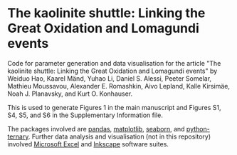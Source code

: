 # The kaolinite shuttle: Linking the Great Oxidation and Lomagundi events

Code for parameter generation and data visualisation for the article "The kaolinite shuttle: Linking the Great Oxidation and Lomagundi events" by Weiduo Hao, Kaarel Mänd, Yuhao Li, Daniel S. Alessi, Peeter Somelar, Mathieu Moussavou, Alexander E. Romashkin, Aivo Lepland, Kalle Kirsimäe, Noah J. Planavsky, and Kurt O. Konhauser.

This is used to generate Figures 1 in the main manuscript and Figures S1, S4, S5, and S6 in the Supplementary Information file.

The packages involved are [pandas](https://github.com/pandas-dev/pandas), [matplotlib](https://github.com/matplotlib/matplotlib), [seaborn](https://github.com/mwaskom/seaborn/), and [python-ternary](https://github.com/marcharper/python-ternary). Further data analysis and visualisation (not in this repository) involved [Microsoft Excel](https://www.microsoft.com/en-us/microsoft-365/excel) and [Inkscape](https://inkscape.org/) software suites.
